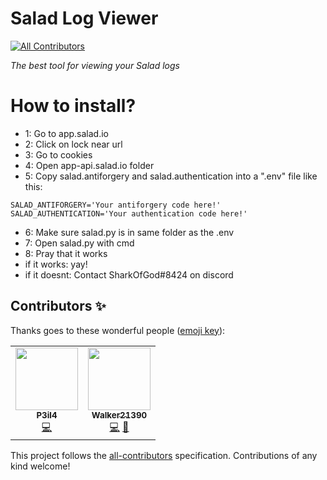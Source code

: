 # Salad Log Viewer

<!-- ALL-CONTRIBUTORS-BADGE:START - Do not remove or modify this section -->

[![All Contributors](https://img.shields.io/badge/all_contributors-2-orange.svg?style=flat-square)](#contributors-)

<!-- ALL-CONTRIBUTORS-BADGE:END -->

_The best tool for viewing your Salad logs_

# How to install?

- 1: Go to app.salad.io
- 2: Click on lock near url
- 3: Go to cookies
- 4: Open app-api.salad.io folder
- 5: Copy salad.antiforgery and salad.authentication into a ".env" file like this:

```
SALAD_ANTIFORGERY='Your antiforgery code here!'
SALAD_AUTHENTICATION='Your authentication code here!'
```

- 6: Make sure salad.py is in same folder as the .env
- 7: Open salad.py with cmd
- 8: Pray that it works
- if it works: yay!
- if it doesnt: Contact SharkOfGod#8424 on discord

## Contributors ✨

Thanks goes to these wonderful people ([emoji key](https://allcontributors.org/docs/en/emoji-key)):

<!-- ALL-CONTRIBUTORS-LIST:START - Do not remove or modify this section -->
<!-- prettier-ignore-start -->
<!-- markdownlint-disable -->
<table>
  <tr>
    <td align="center"><a href="https://github.com/P3il4"><img src="https://avatars2.githubusercontent.com/u/42489293?v=4" width="100px;" alt=""/><br /><sub><b>P3il4</b></sub></a><br /><a href="https://github.com/VukkyLtd/SaladLogViewer/commits?author=P3il4" title="Code">💻</a></td>
    <td align="center"><a href="https://www.salad.io/"><img src="https://avatars2.githubusercontent.com/u/71191962?v=4" width="100px;" alt=""/><br /><sub><b>Walker21390</b></sub></a><br /><a href="https://github.com/VukkyLtd/SaladLogViewer/commits?author=Walker21390" title="Code">💻</a> <a href="https://github.com/VukkyLtd/SaladLogViewer/commits?author=Walker21390" title="Documentation">📖</a></td>
  </tr>
</table>

<!-- markdownlint-enable -->
<!-- prettier-ignore-end -->

<!-- ALL-CONTRIBUTORS-LIST:END -->

This project follows the [all-contributors](https://github.com/all-contributors/all-contributors) specification. Contributions of any kind welcome!
